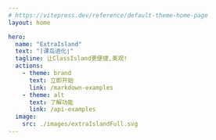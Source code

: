 ```yaml
---
# https://vitepress.dev/reference/default-theme-home-page
layout: home

hero:
  name: "ExtraIsland"
  text: "⌈课岛进化⌋"
  tagline: 让ClassIsland更便捷,美观!
  actions:
    - theme: brand
      text: 立即开始
      link: /markdown-examples
    - theme: alt
      text: 了解功能
      link: /api-examples
  image:
    src: ./images/extraIslandFull.svg
---
```


